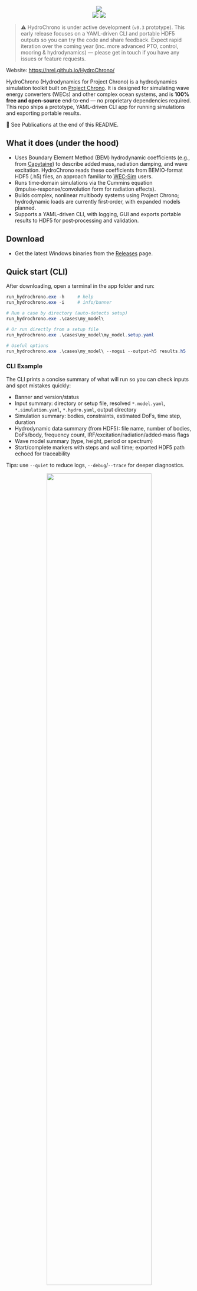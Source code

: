 
<p align="center">
  <img src="docs/assets/img/hydrochrono_banner.png" />
  <br/>
  <a href="https://github.com/NREL/HydroChrono/releases"><img src="https://img.shields.io/badge/version-v0.3-blue.svg" /></a>
  <a href="#"><img src="https://img.shields.io/badge/status-Prototype-orange.svg" /></a>
</p>

> ⚠️ HydroChrono is under active development (`v0.3` prototype). This early release focuses on a YAML‑driven CLI and portable HDF5 outputs so you can try the code and share feedback. Expect rapid iteration over the coming year (inc. more advanced PTO, control, mooring & hydrodynamics) — please get in touch if you have any issues or feature requests.


Website: https://nrel.github.io/HydroChrono/


HydroChrono (Hydrodynamics for Project Chrono) is a hydrodynamics simulation toolkit built on [Project Chrono](https://projectchrono.org/). It is designed for simulating wave energy converters (WECs) and other complex ocean systems, and is **100% free and open‑source** end‑to‑end — no proprietary dependencies required. This repo ships a prototype, YAML‑driven CLI app for running simulations and exporting portable results.

📄 See Publications at the end of this README.

## What it does (under the hood)

- Uses Boundary Element Method (BEM) hydrodynamic coefficients (e.g., from [Capytaine](https://github.com/capytaine/capytaine)) to describe added mass, radiation damping, and wave excitation. HydroChrono reads these coefficients from BEMIO‑format HDF5 (.h5) files, an approach familiar to [WEC‑Sim](https://github.com/WEC-Sim/WEC-Sim) users.
- Runs time‑domain simulations via the Cummins equation (impulse‑response/convolution form for radiation effects).
- Builds complex, nonlinear multibody systems using Project Chrono; hydrodynamic loads are currently first‑order, with expanded models planned.
- Supports a YAML-driven CLI, with logging, GUI and exports portable results to HDF5 for post‑processing and validation.

## Download

- Get the latest Windows binaries from the [Releases](https://github.com/NREL/HydroChrono/releases) page.

## Quick start (CLI)

After downloading, open a terminal in the app folder and run:

```powershell
run_hydrochrono.exe -h     # help
run_hydrochrono.exe -i     # info/banner

# Run a case by directory (auto-detects setup)
run_hydrochrono.exe .\cases\my_model\

# Or run directly from a setup file
run_hydrochrono.exe .\cases\my_model\my_model.setup.yaml

# Useful options
run_hydrochrono.exe .\cases\my_model\ --nogui --output-h5 results.h5
```

### CLI Example

The CLI prints a concise summary of what will run so you can check inputs and spot mistakes quickly:

- Banner and version/status
- Input summary: directory or setup file, resolved `*.model.yaml`, `*.simulation.yaml`, `*.hydro.yaml`, output directory
- Simulation summary: bodies, constraints, estimated DoFs, time step, duration
- Hydrodynamic data summary (from HDF5): file name, number of bodies, DoFs/body, frequency count, IRF/excitation/radiation/added‑mass flags
- Wave model summary (type, height, period or spectrum)
- Start/complete markers with steps and wall time; exported HDF5 path echoed for traceability

Tips: use `--quiet` to reduce logs, `--debug`/`--trace` for deeper diagnostics.

<p align="center"><img src="docs/assets/img/cli_example.png" width="75%" /></p>

### GUI Example

Use the GUI to visually inspect the assembled multibody system (bodies, joints, actuators) and verify that YAML inputs are wired correctly. Use the `--nogui` option to disable visualization straight from CLI, or change the settings in the `*.simulation.yaml` file.

<p align="center"><img src="docs/assets/img/gui_example.png" width="40%" /></p>


## YAML-based UI

HydroChrono uses separate YAML files so you can describe a mechanical system once and run it across different hydrodynamic backends (potential flow today; SPH/CFD next). This keeps your Chrono model clean and reusable. Everything is defined in text based files - making it easier to automate.

```
cases/my_model/
  my_model.setup.yaml       # references the files below (recommended)
  my_model.model.yaml       # bodies, joints, actuators
  my_model.simulation.yaml  # time step, duration, GUI, waves
  my_model.hydro.yaml       # hydrodynamics
```

- `my_model.setup.yaml` — simulation 'orchestrator'
  - Specifies the input files you want to run
- `my_model.model.yaml` — the multibody system
  - Bodies, joints, constraints, actuators, sensors (pure Chrono)
- `my_model.simulation.yaml` — how to run it
  - Time step, duration, output options, GUI flags (pure Chrono)
- `my_model.hydro.yaml` — hydrodynamics inputs
  - BEMIO `.h5` path (e.g., from Capytaine), body ↔ hydrodynamic body mapping, desired wave inputs


Run with either the folder path (auto-detects `*.setup.yaml`) or the setup file directly:
```powershell
run_hydrochrono.exe .\cases\my_model\
run_hydrochrono.exe .\cases\my_model\my_model.setup.yaml
```

### Example *.model.yaml file

<p align="center"><img src="docs/assets/img/yaml_example.png" width="25%" /></p>


## HDF5 outputs (portable)

- Simulations produce a single `.h5` file with time series and model results.
- Typical datasets include:
  - body position (XYZ):
    - `/results/model/bodies/<body_name>/position` (columns 0..2)
  - body orientation (roll, pitch, yaw):
    - `/results/model/bodies/<body_name>/orientation_xyz` (columns 0..2)
  - translational spring–dampers:
    - `/results/model/tsdas/<actuator_name>/` (force components, extension, speed, etc.)
  - rotational spring–dampers:
    - `/results/model/rsdas/<actuator_name>/` (torque components, angle, angular_velocity, etc.)
- View/plot with HDFView or VS Code HDF5 extensions.
  - HDFView: `https://www.hdfgroup.org/downloads/hdfview/`

<p align="center"><img src="docs/assets/img/h5_example.png" width="75%" /></p>


## Run the included tests (from the Release ZIP, requires Python)

Use either of the two options below.

Option A — one-command setup (creates a local venv):
1) Download and unzip the Release ZIP.
2) Open PowerShell in the unzipped folder (you should see `bin/`, `tests/`, `data/`).
3) Run:
   ```powershell
   cd .\tests
   .\RUN-TESTS.ps1
   ```
   - The script detects `bin\run_hydrochrono.exe`, prompts to create `.venv`, installs needed packages from PyPI, and runs the full suite headless.

Option B — use your existing (conda/venv/system) Python:
1) Ensure your environment has: `numpy`, `h5py`, `PyYAML`, `matplotlib`.
2) From the unzipped folder run:
   ```powershell
   cd .\tests\run_hydrochrono
   # optional: python -m pip install -r requirements.txt
   python .\run_tests.py --all --exe ..\..\bin\run_hydrochrono.exe
   ```

What you’ll see:
- The suite runs several regression tests for standard WEC verification cases (IEA sphere, OSWEC, RM3, F3OF).
- PASS/FAIL summary prints in the console.
- Results and plots are written under each case: `tests\run_hydrochrono\<case>\<test>\outputs\` (HDF5: `results.still.h5`, plots: `outputs\plots\*.png`).

<p align="center"><img src="docs/assets/img/oswec_decay_test_comparison.png" width="66%" /></p>


Run a single test (optional):
```powershell
cd .\tests\run_hydrochrono
python .\run_tests.py --sphere-decay --exe ..\..\bin\run_hydrochrono.exe
```


## Developers

- Full build and contribution docs: [Developer documentation](https://nrel.github.io/HydroChrono/developer_docs/build_instructions.html)

## Papers

- Ogden, 2023 — HydroChrono background, theory, and implementation details: [PDF](docs/assets/papers/Ogden2023%20-%20HydroChrono.pdf)
- Ogden, 2025 — Automated design exploration with meshing, Capytaine, and HydroChrono in the loop: [PDF](docs/assets/papers/Ogden2025%20-%20Automated%20Design%20Exploration%20of%20TALOS%20Using%20TOP-WEC.pdf)
